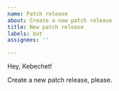 ```yaml
---
name: Patch release
about: Create a new patch release
title: New patch release
labels: bot
assignees: ''

---
```


Hey, Kebechet!

Create a new patch release, please.
